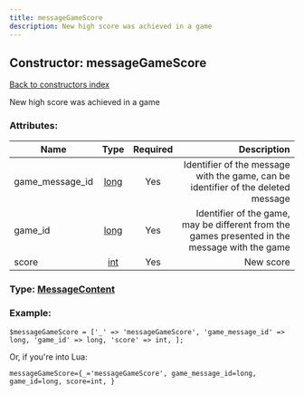 ```yaml
---
title: messageGameScore
description: New high score was achieved in a game
---
```

## Constructor: messageGameScore  
[Back to constructors index](index.md)



New high score was achieved in a game

### Attributes:

| Name     |    Type       | Required | Description |
|----------|:-------------:|:--------:|------------:|
|game\_message\_id|[long](../types/long.md) | Yes|Identifier of the message with the game, can be identifier of the deleted message|
|game\_id|[long](../types/long.md) | Yes|Identifier of the game, may be different from the games presented in the message with the game|
|score|[int](../types/int.md) | Yes|New score|



### Type: [MessageContent](../types/MessageContent.md)


### Example:

```
$messageGameScore = ['_' => 'messageGameScore', 'game_message_id' => long, 'game_id' => long, 'score' => int, ];
```  

Or, if you're into Lua:  


```
messageGameScore={_='messageGameScore', game_message_id=long, game_id=long, score=int, }

```


